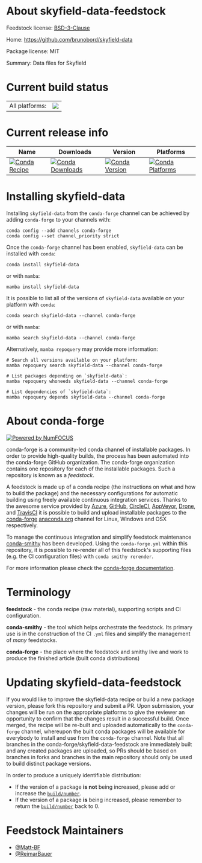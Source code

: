 About skyfield-data-feedstock
=============================

Feedstock license: [BSD-3-Clause](https://github.com/conda-forge/skyfield-data-feedstock/blob/main/LICENSE.txt)

Home: https://github.com/brunobord/skyfield-data

Package license: MIT

Summary: Data files for Skyfield

Current build status
====================


<table><tr><td>All platforms:</td>
    <td>
      <a href="https://dev.azure.com/conda-forge/feedstock-builds/_build/latest?definitionId=8453&branchName=main">
        <img src="https://dev.azure.com/conda-forge/feedstock-builds/_apis/build/status/skyfield-data-feedstock?branchName=main">
      </a>
    </td>
  </tr>
</table>

Current release info
====================

| Name | Downloads | Version | Platforms |
| --- | --- | --- | --- |
| [![Conda Recipe](https://img.shields.io/badge/recipe-skyfield--data-green.svg)](https://anaconda.org/conda-forge/skyfield-data) | [![Conda Downloads](https://img.shields.io/conda/dn/conda-forge/skyfield-data.svg)](https://anaconda.org/conda-forge/skyfield-data) | [![Conda Version](https://img.shields.io/conda/vn/conda-forge/skyfield-data.svg)](https://anaconda.org/conda-forge/skyfield-data) | [![Conda Platforms](https://img.shields.io/conda/pn/conda-forge/skyfield-data.svg)](https://anaconda.org/conda-forge/skyfield-data) |

Installing skyfield-data
========================

Installing `skyfield-data` from the `conda-forge` channel can be achieved by adding `conda-forge` to your channels with:

```
conda config --add channels conda-forge
conda config --set channel_priority strict
```

Once the `conda-forge` channel has been enabled, `skyfield-data` can be installed with `conda`:

```
conda install skyfield-data
```

or with `mamba`:

```
mamba install skyfield-data
```

It is possible to list all of the versions of `skyfield-data` available on your platform with `conda`:

```
conda search skyfield-data --channel conda-forge
```

or with `mamba`:

```
mamba search skyfield-data --channel conda-forge
```

Alternatively, `mamba repoquery` may provide more information:

```
# Search all versions available on your platform:
mamba repoquery search skyfield-data --channel conda-forge

# List packages depending on `skyfield-data`:
mamba repoquery whoneeds skyfield-data --channel conda-forge

# List dependencies of `skyfield-data`:
mamba repoquery depends skyfield-data --channel conda-forge
```


About conda-forge
=================

[![Powered by
NumFOCUS](https://img.shields.io/badge/powered%20by-NumFOCUS-orange.svg?style=flat&colorA=E1523D&colorB=007D8A)](https://numfocus.org)

conda-forge is a community-led conda channel of installable packages.
In order to provide high-quality builds, the process has been automated into the
conda-forge GitHub organization. The conda-forge organization contains one repository
for each of the installable packages. Such a repository is known as a *feedstock*.

A feedstock is made up of a conda recipe (the instructions on what and how to build
the package) and the necessary configurations for automatic building using freely
available continuous integration services. Thanks to the awesome service provided by
[Azure](https://azure.microsoft.com/en-us/services/devops/), [GitHub](https://github.com/),
[CircleCI](https://circleci.com/), [AppVeyor](https://www.appveyor.com/),
[Drone](https://cloud.drone.io/welcome), and [TravisCI](https://travis-ci.com/)
it is possible to build and upload installable packages to the
[conda-forge](https://anaconda.org/conda-forge) [anaconda.org](https://anaconda.org/)
channel for Linux, Windows and OSX respectively.

To manage the continuous integration and simplify feedstock maintenance
[conda-smithy](https://github.com/conda-forge/conda-smithy) has been developed.
Using the ``conda-forge.yml`` within this repository, it is possible to re-render all of
this feedstock's supporting files (e.g. the CI configuration files) with ``conda smithy rerender``.

For more information please check the [conda-forge documentation](https://conda-forge.org/docs/).

Terminology
===========

**feedstock** - the conda recipe (raw material), supporting scripts and CI configuration.

**conda-smithy** - the tool which helps orchestrate the feedstock.
                   Its primary use is in the construction of the CI ``.yml`` files
                   and simplify the management of *many* feedstocks.

**conda-forge** - the place where the feedstock and smithy live and work to
                  produce the finished article (built conda distributions)


Updating skyfield-data-feedstock
================================

If you would like to improve the skyfield-data recipe or build a new
package version, please fork this repository and submit a PR. Upon submission,
your changes will be run on the appropriate platforms to give the reviewer an
opportunity to confirm that the changes result in a successful build. Once
merged, the recipe will be re-built and uploaded automatically to the
`conda-forge` channel, whereupon the built conda packages will be available for
everybody to install and use from the `conda-forge` channel.
Note that all branches in the conda-forge/skyfield-data-feedstock are
immediately built and any created packages are uploaded, so PRs should be based
on branches in forks and branches in the main repository should only be used to
build distinct package versions.

In order to produce a uniquely identifiable distribution:
 * If the version of a package **is not** being increased, please add or increase
   the [``build/number``](https://docs.conda.io/projects/conda-build/en/latest/resources/define-metadata.html#build-number-and-string).
 * If the version of a package **is** being increased, please remember to return
   the [``build/number``](https://docs.conda.io/projects/conda-build/en/latest/resources/define-metadata.html#build-number-and-string)
   back to 0.

Feedstock Maintainers
=====================

* [@Matt-BF](https://github.com/Matt-BF/)
* [@ReimarBauer](https://github.com/ReimarBauer/)

